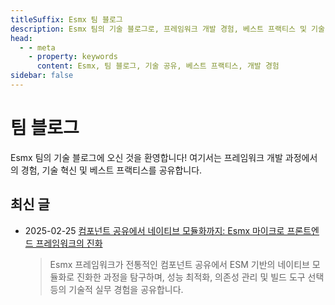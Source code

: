 ```yaml
---
titleSuffix: Esmx 팀 블로그
description: Esmx 팀의 기술 블로그로, 프레임워크 개발 경험, 베스트 프랙티스 및 기술 혁신을 공유합니다.
head:
  - - meta
    - property: keywords
      content: Esmx, 팀 블로그, 기술 공유, 베스트 프랙티스, 개발 경험
sidebar: false
---
```


# 팀 블로그

Esmx 팀의 기술 블로그에 오신 것을 환영합니다! 여기서는 프레임워크 개발 과정에서의 경험, 기술 혁신 및 베스트 프랙티스를 공유합니다.

## 최신 글

- 2025-02-25 [컴포넌트 공유에서 네이티브 모듈화까지: Esmx 마이크로 프론트엔드 프레임워크의 진화](./birth-of-esmx.md)
  > Esmx 프레임워크가 전통적인 컴포넌트 공유에서 ESM 기반의 네이티브 모듈화로 진화한 과정을 탐구하며, 성능 최적화, 의존성 관리 및 빌드 도구 선택 등의 기술적 실무 경험을 공유합니다.